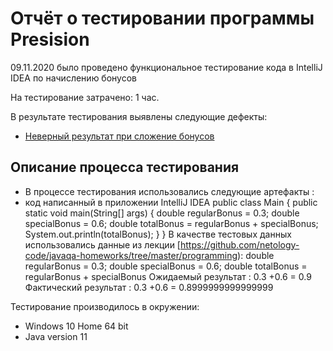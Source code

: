 # Отчёт о тестировании программы Presision

09.11.2020 было проведено функциональное тестирование кода в IntelliJ IDEA по начислению бонусов

На тестирование затрачено: 1 час.

В результате тестирования выявлены следующие дефекты:
* [Неверный результат при сложение бонусов](https://github.com/Dima-Melnikov/Precision/issues/1#issue-790031908)


## Описание процесса тестирования
* В процессе тестирования использовались следующие  артефакты :
* код написанный в приложении IntelliJ IDEA
  public class Main {
  public static void main(String[] args) {
  double regularBonus = 0.3;
  double specialBonus = 0.6;
  double totalBonus = regularBonus + specialBonus;
  System.out.println(totalBonus);
  }
  }
  В качестве тестовых данных использовались данные из лекции [https://github.com/netology-code/javaqa-homeworks/tree/master/programming):
  double regularBonus = 0.3;
  double specialBonus = 0.6;
  double totalBonus = regularBonus + specialBonus
  Ожидаемый результат :
  0.3 +0.6 = 0.9
  Фактический результат :
  0.3 +0.6 = 0.8999999999999999

Тестирование производилось в окружении:
* Windows 10 Home 64 bit
* Java version 11